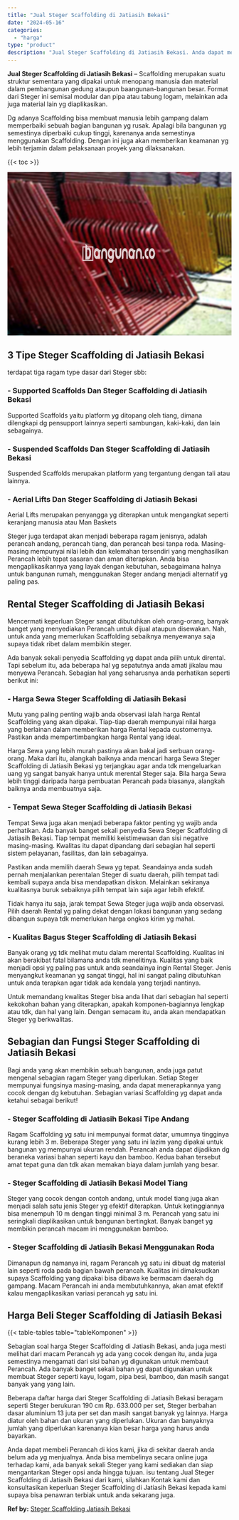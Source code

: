 ```yaml
---
title: "Jual Steger Scaffolding di Jatiasih Bekasi"
date: "2024-05-16"
categories: 
  - "harga"
type: "product"
description: "Jual Steger Scaffolding di Jatiasih Bekasi. Anda dapat membeli Perancah di kios kami, jika di sekitar daerah anda belum ada yg menjualnya. Anda bisa membelin..."
---
```


**Jual Steger Scaffolding di Jatiasih Bekasi** – Scaffolding merupakan suatu struktur sementara yang dipakai untuk menopang manusia dan material dalam pembangunan gedung ataupun baangunan-bangunan besar. Format dari Steger ini semisal modular dan pipa atau tabung logam, melainkan ada juga material lain yg diaplikasikan.

Dg adanya Scaffolding bisa membuat manusia lebih gampang dalam memperbaiki sebuah bagian bangunan yg rusak. Apalagi bila bangunan yg semestinya diperbaiki cukup tinggi, karenanya anda semestinya menggunakan Scaffolding. Dengan ini juga akan memberikan keamanan yg lebih terjamin dalam pelaksanaan proyek yang dilaksanakan.

{{< toc >}}

![Jual Steger Scaffolding di Jatiasih Bekasi](/images/sewa-scaffolding-steger-30.png)

## 3 Tipe Steger Scaffolding di Jatiasih Bekasi

terdapat tiga ragam type dasar dari Steger sbb:

### \- Supported Scaffolds Dan Steger Scaffolding di Jatiasih Bekasi

Supported Scaffolds yaitu platform yg ditopang oleh tiang, dimana dilengkapi dg pensupport lainnya seperti sambungan, kaki-kaki, dan lain sebagainya.

### \- Suspended Scaffolds Dan Steger Scaffolding di Jatiasih Bekasi

Suspended Scaffolds merupakan platform yang tergantung dengan tali atau lainnya.

### \- Aerial Lifts Dan Steger Scaffolding di Jatiasih Bekasi

Aerial Lifts merupakan penyangga yg diterapkan untuk mengangkat seperti keranjang manusia atau Man Baskets

Steger juga terdapat akan menjadi beberapa ragam jenisnya, adalah perancah andang, perancah tiang, dan perancah besi tanpa roda. Masing-masing mempunyai nilai lebih dan kelemahan tersendiri yang menghasilkan Perancah lebih tepat sasaran dan aman diterapkan. Anda bisa mengaplikasikannya yang layak dengan kebutuhan, sebagaimana halnya untuk bangunan rumah, menggunakan Steger andang menjadi alternatif yg paling pas.

## Rental Steger Scaffolding di Jatiasih Bekasi

Mencermati keperluan Steger sangat dibutuhkan oleh orang-orang, banyak banget yang menyediakan Perancah untuk dijual ataupun disewakan. Nah, untuk anda yang memerlukan Scaffolding sebaiknya menyewanya saja supaya tidak ribet dalam membikin steger.

Ada banyak sekali penyedia Scaffolding yg dapat anda pilih untuk dirental. Tapi sebelum itu, ada beberapa hal yg sepatutnya anda amati jikalau mau menyewa Perancah. Sebagian hal yang seharusnya anda perhatikan seperti berikut ini:

### \- Harga Sewa Steger Scaffolding di Jatiasih Bekasi

Mutu yang paling penting wajib anda observasi ialah harga Rental Scaffolding yang akan dipakai. Tiap-tiap daerah mempunyai nilai harga yang berlainan dalam memberikan harga Rental kepada customernya. Pastikan anda mempertimbangkan harga Rental yang ideal.

Harga Sewa yang lebih murah pastinya akan bakal jadi serbuan orang-orang. Maka dari itu, alangkah baiknya anda mencari harga Sewa Steger Scaffolding di Jatiasih Bekasi yg terjangkau agar anda tdk mengeluarkan uang yg sangat banyak hanya untuk merental Steger saja. Bila harga Sewa lebih tinggi daripada harga pembuatan Perancah pada biasanya, alangkah baiknya anda membuatnya saja.

### \- Tempat Sewa Steger Scaffolding di Jatiasih Bekasi

Tempat Sewa juga akan menjadi beberapa faktor penting yg wajib anda perhatikan. Ada banyak banget sekali penyedia Sewa Steger Scaffolding di Jatiasih Bekasi. Tiap tempat memiliki keistimewaan dan sisi negative masing-masing. Kwalitas itu dapat dipandang dari sebagian hal seperti sistem pelayanan, fasilitas, dan lain sebagainya.

Pastikan anda memilih daerah Sewa yg tepat. Seandainya anda sudah pernah menjalankan perentalan Steger di suatu daerah, pilih tempat tadi kembali supaya anda bisa mendapatkan diskon. Melainkan sekiranya kualitasnya buruk sebaiknya pilih tempat lain saja agar lebih efektif.

Tidak hanya itu saja, jarak tempat Sewa Steger juga wajib anda observasi. Pilih daerah Rental yg paling dekat dengan lokasi bangunan yang sedang dibangun supaya tdk memerlukan harga ongkos kirim yg mahal.

### \- Kualitas Bagus Steger Scaffolding di Jatiasih Bekasi

Banyak orang yg tdk melihat mutu dalam merental Scaffolding. Kualitas ini akan berakibat fatal bilamana anda tdk menelitinya. Kualitas yang baik menjadi opsi yg paling pas untuk anda seandainya ingin Rental Steger. Jenis menyangkut keamanan yg sangat tinggi, hal ini sangat paling dibutuhkan untuk anda terapkan agar tidak ada kendala yang terjadi nantinya.

Untuk memandang kwalitas Steger bisa anda lihat dari sebagian hal seperti kekokohan bahan yang diterapkan, apakah komponen-bagiannya lengkap atau tdk, dan hal yang lain. Dengan semacam itu, anda akan mendapatkan Steger yg berkwalitas.

## Sebagian dan Fungsi Steger Scaffolding di Jatiasih Bekasi

Bagi anda yang akan membikin sebuah bangunan, anda juga patut mengenal sebagian ragam Steger yang diperlukan. Setiap Steger mempunyai fungsinya masing-masing, anda dapat menerapkannya yang cocok dengan dg kebutuhan. Sebagian variasi Scaffolding yg dapat anda ketahui sebagai berikut!

### \- Steger Scaffolding di Jatiasih Bekasi Tipe Andang

Ragam Scaffolding yg satu ini mempunyai format datar, umumnya tingginya kurang lebih 3 m. Beberapa Steger yang satu ini lazim yang dipakai untuk bangunan yg mempunyai ukuran rendah. Perancah anda dapat dijadikan dg beraneka variasi bahan seperti kayu dan bamboo. Kedua bahan tersebut amat tepat guna dan tdk akan memakan biaya dalam jumlah yang besar.

### \- Steger Scaffolding di Jatiasih Bekasi Model Tiang

Steger yang cocok dengan contoh andang, untuk model tiang juga akan menjadi salah satu jenis Steger yg efektif diterapkan. Untuk ketinggiannya bisa menempuh 10 m dengan tinggi minimal 3 m. Perancah yang satu ini seringkali diaplikasikan untuk bangunan bertingkat. Banyak banget yg membikin perancah macam ini menggunakan bamboo.

### \- Steger Scaffolding di Jatiasih Bekasi Menggunakan Roda

Dimanapun dg namanya ini, ragam Perancah yg satu ini dibuat dg material lain seperti roda pada bagian bawah perancah. Kualitas ini dimaksudkan supaya Scaffolding yang dipakai bisa dibawa ke bermacam daerah dg gampang. Macam Perancah ini anda membutuhkannya, akan amat efektif kalau mengaplikasikan variasi perancah yg satu ini.

## Harga Beli Steger Scaffolding di Jatiasih Bekasi

{{< table-tables table="tableKomponen" >}}

Sebagian soal harga Steger Scaffolding di Jatiasih Bekasi, anda juga mesti melihat dari macam Perancah yg ada yang cocok dengan itu, anda juga semestinya mengamati dari sisi bahan yg digunakan untuk membaut Perancah. Ada banyak banget sekali bahan yg dapat digunakan untuk membuat Steger seperti kayu, logam, pipa besi, bamboo, dan masih sangat banyak yang yang lain.

Beberapa daftar harga dari Steger Scaffolding di Jatiasih Bekasi beragam seperti Steger berukuran 190 cm Rp. 633.000 per set, Steger berbahan dasar aluminium 13 juta per set dan masih sangat banyak yg lainnya. Harga diatur oleh bahan dan ukuran yang diperlukan. Ukuran dan banyaknya jumlah yang diperlukan karenanya kian besar harga yang harus anda bayarkan.

Anda dapat membeli Perancah di kios kami, jika di sekitar daerah anda belum ada yg menjualnya. Anda bisa membelinya secara online juga terhadap kami, ada banyak sekali Steger yang kami sediakan dan siap mengantarkan Steger opsi anda hingga tujuan. isu tentang Jual Steger Scaffolding di Jatiasih Bekasi dari kami, silahkan Kontak kami dan konsultasikan keperluan Steger Scaffolding di Jatiasih Bekasi kepada kami supaya bisa penawran terbiak untuk anda sekarang juga.

**Ref by:** [Steger Scaffolding Jatiasih Bekasi](https://id.wikipedia.org/wiki/Steger)

